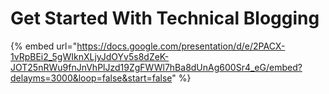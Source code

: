 # Get Started With Technical Blogging

{% embed url="https://docs.google.com/presentation/d/e/2PACX-1vRpBEi2_5gWIknXLjyJdOYv5s8dZeK-JOT25nRWu9fnJnVhPlJzd19ZgFWWl7hBa8dUnAg600Sr4_eG/embed?delayms=3000&loop=false&start=false" %}

